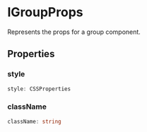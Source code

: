 # IGroupProps

Represents the props for a group component.

## Properties

### style

```ts
style: CSSProperties
```

### className

```ts
className: string
```

